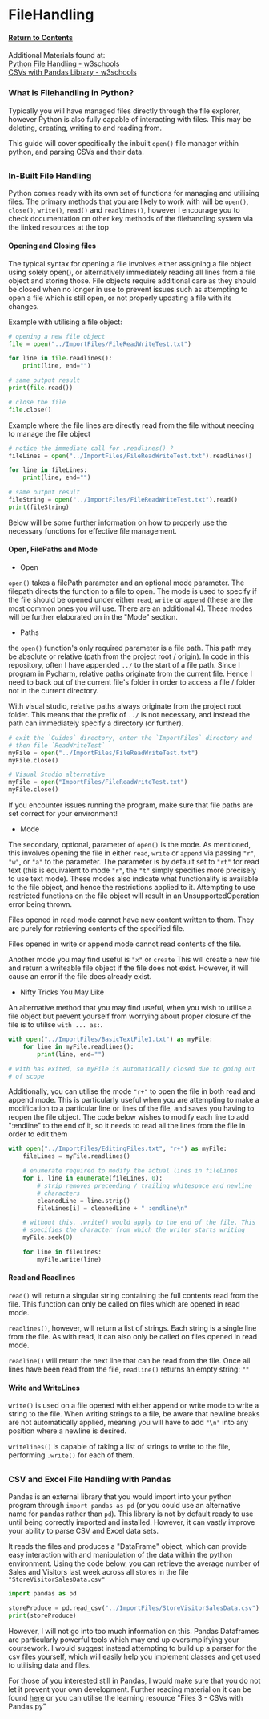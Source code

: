 # FileHandling

#### [Return to Contents](../README.md)

Additional Materials found at:
<br> [Python File Handling - w3schools](https://www.w3schools.com/python/python_file_handling.asp)
<br> [CSVs with Pandas Library - w3schools](https://www.w3schools.com/python/pandas/default.asp)

### What is Filehandling in Python?

Typically you will have managed files directly through the file explorer, however Python 
is also fully capable of interacting with files. This may be deleting, creating, writing
to and reading from.

This guide will cover specifically the inbuilt `open()` file manager within python, and
parsing CSVs and their data.

##
### In-Built File Handling

Python comes ready with its own set of functions for managing and utilising files. The 
primary methods that you are likely to work with will be `open()`, `close()`, `write()`, 
`read()` and `readlines()`, however I encourage you to check documentation on other key 
methods of the filehandling system via the linked resources at the top

#### Opening and Closing files

The typical syntax for opening a file involves either assigning a file object using 
solely open(), or alternatively immediately reading all lines from a file object and 
storing those. File objects require additional care as they should be closed when no
longer in use to prevent issues such as attempting to open a file which is still open,
or not properly updating a file with its changes.

Example with utilising a file object:

```python
# opening a new file object
file = open("../ImportFiles/FileReadWriteTest.txt")

for line in file.readlines():
    print(line, end="")

# same output result
print(file.read())

# close the file
file.close()
```

Example where the file lines are directly read from the file without needing to manage
the file object

```python
# notice the immediate call for .readlines() ?
fileLines = open("../ImportFiles/FileReadWriteTest.txt").readlines()

for line in fileLines:
    print(line, end="")

# same output result
fileString = open("../ImportFiles/FileReadWriteTest.txt").read()
print(fileString)
```

Below will be some further information on how to properly use the necessary functions for
effective file management.

#### Open, FilePaths and Mode

- Open

`open()` takes a filePath parameter and an optional mode parameter. The filepath directs
the function to a file to open. The mode is used to specify if the file should be opened
under either `read`, `write` or `append` (these are the most common ones you will use. 
There are an additional 4). These modes will be further elaborated on in the "Mode" section.

- Paths

the `open()` function's only required parameter is a file path. This path may be absolute
or relative (path from the project root / origin). In code in this repository, often
I have appended `../` to the start of a file path. Since I program in Pycharm, relative
paths originate from the current file. Hence I need to back out of the current file's 
folder in order to access a file / folder not in the current directory. 

With visual studio, relative paths always originate from the project root folder.
This means that the prefix of `../` is not necessary, and instead the path can immediately
specify a directory (or further).

```python
# exit the `Guides` directory, enter the `ImportFiles` directory and 
# then file `ReadWriteTest`
myFile = open("../ImportFiles/FileReadWriteTest.txt")
myFile.close()

# Visual Studio alternative
myFile = open("ImportFiles/FileReadWriteTest.txt")
myFile.close()
```

If you encounter issues running the program, make sure that file paths are set correct for
your environment!

- Mode

The secondary, optional, parameter of `open()` is the mode. As mentioned, this involves 
opening the file in either `read`, `write` or `append` via passing `"r"`, `"w"`, or 
`"a"` to the parameter. The parameter is by default set to `"rt"` for read text (this is
equivalent to mode `"r"`, the `"t"` simply specifies more precisely to use text mode). These modes
also indicate what functionality is available to the file object, and hence the 
restrictions applied to it. Attempting to use restricted functions on the file object
will result in an UnsupportedOperation error being thrown.

Files opened in read mode cannot have new content written to them. They are purely for
retrieving contents of the specified file.

Files opened in write or append mode cannot read contents of the file.

Another mode you may find useful is `"x"` or `create` This will create a new file and
return a writeable file object if the file does not exist. However, it will cause an error
if the file does already exist.

- Nifty Tricks You May Like

An alternative method that you may find useful, when you wish to utilise a file object
but prevent yourself from worrying about proper closure of the file is to utilise
`with ... as:`. 

```python
with open("../ImportFiles/BasicTextFile1.txt") as myFile:
    for line in myFile.readlines():
        print(line, end="")

# with has exited, so myFile is automatically closed due to going out
# of scope
```

Additionally, you can utilise the mode `"r+"` to open the file in both read and append
mode. This is particularly useful when you are attempting to make a modification to a
particular line or lines of the file, and saves you having to reopen the file object.
The code below wishes to modify each line to add ":endline" to the end of it, so it
needs to read all the lines from the file in order to edit them

```python
with open("../ImportFiles/EditingFiles.txt", "r+") as myFile:
    fileLines = myFile.readlines()

    # enumerate required to modify the actual lines in fileLines
    for i, line in enumerate(fileLines, 0):
        # strip removes preceeding / trailing whitespace and newline 
        # characters
        cleanedLine = line.strip()
        fileLines[i] = cleanedLine + " :endline\n"

    # without this, .write() would apply to the end of the file. This
    # specifies the character from which the writer starts writing
    myFile.seek(0)

    for line in fileLines:
        myFile.write(line)

```

#### Read and Readlines

`read()` will return a singular string containing the full contents read from the file.
This function can only be called on files which are opened in read mode.

`readlines()`, however, will return a list of strings. Each string is a single line from the 
file. As with read, it can also only be called on files opened in read mode.

`readline()` will return the next line that can be read from the file. Once all lines have
been read from the file, `readline()` returns an empty string: `""`

#### Write and WriteLines

`write()` is used on a file opened with either append or write mode to write a string
to the file. When writing strings to a file, be aware that newline breaks are not 
automatically applied, meaning you will have to add `"\n"` into any position where a 
newline is desired. 

`writelines()` is capable of taking a list of strings to write to the file, performing
`.write()` for each of them.

##
### CSV and Excel File Handling with Pandas

Pandas is an external library that you would import into your python program through 
`import pandas as pd` (or you could use an alternative name for pandas rather than `pd`).
This library is not by default ready to use until being correctly imported and installed.
However, it can vastly improve your ability to parse CSV and Excel data sets.

It reads the files and produces a "DataFrame" object, which can provide easy interaction 
with and manipulation of the data within the python environment. Using the code below,
you can retrieve the average number of Sales and Visitors last week across all stores 
in the file `"StoreVisitorSalesData.csv"`

```python
import pandas as pd

storeProduce = pd.read_csv("../ImportFiles/StoreVisitorSalesData.csv")
print(storeProduce)
```

However, I will not go into too much information on this. Pandas Dataframes are particularly powerful tools which may
end up oversimplifying your coursework. I would suggest instead attempting to build up a parser for the csv files
yourself, which will easily help you implement classes and get used to utilising data and files.

For those of you interested still in Pandas, I would make sure that you do not let it prevent your own development.
Further reading material on it can be found [here](https://www.w3schools.com/python/pandas/default.asp) or you can
utilise the learning resource "Files 3 - CSVs with Pandas.py"



